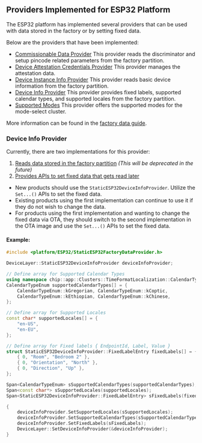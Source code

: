 ﻿## Providers Implemented for ESP32 Platform

The ESP32 platform has implemented several providers that can be used with data
stored in the factory or by setting fixed data.

Below are the providers that have been implemented:

-   [Commissionable Data Provider](https://github.com/project-chip/connectedhomeip/blob/master/src/platform/ESP32/ESP32FactoryDataProvider.h#L47)
    This provider reads the discriminator and setup pincode related parameters
    from the factory partition.
-   [Device Attestation Credentials Provider](https://github.com/project-chip/connectedhomeip/blob/master/src/platform/ESP32/ESP32FactoryDataProvider.h#L56)
    This provider manages the attestation data.
-   [Device Instance Info Provider](https://github.com/project-chip/connectedhomeip/blob/master/src/platform/ESP32/ESP32FactoryDataProvider.h#L86)
    This provider reads basic device information from the factory partition.
-   [Device Info Provider](https://github.com/project-chip/connectedhomeip/blob/master/src/platform/ESP32/ESP32DeviceInfoProvider.h#L31)
    This provider provides fixed labels, supported calendar types, and supported
    locales from the factory partition.
-   [Supported Modes](https://github.com/project-chip/connectedhomeip/blob/master/examples/platform/esp32/mode-support/static-supported-modes-manager.h#L28)
    This provider offers the supported modes for the mode-select cluster.

More information can be found in the [factory data guide](factory_data.md).

### Device Info Provider

Currently, there are two implementations for this provider:

1. [Reads data stored in the factory partition](https://github.com/project-chip/connectedhomeip/blob/master/src/platform/ESP32/ESP32FactoryDataProvider.h#L56)
   _(This will be deprecated in the future)_
2. [Provides APIs to set fixed data that gets read later](https://github.com/project-chip/connectedhomeip/blob/master/src/platform/ESP32/StaticESP32DeviceInfoProvider.h)

-   New products should use the `StaticESP32DeviceInfoProvider`. Utilize the
    `Set...()` APIs to set the fixed data.
-   Existing products using the first implementation can continue to use it if
    they do not wish to change the data.
-   For products using the first implementation and wanting to change the fixed
    data via OTA, they should switch to the second implementation in the OTA
    image and use the `Set...()` APIs to set the fixed data.

#### Example:

```cpp
#include <platform/ESP32/StaticESP32FactoryDataProvider.h>

DeviceLayer::StaticESP32DeviceInfoProvider deviceInfoProvider;

// Define array for Supported Calendar Types
using namespace chip::app::Clusters::TimeFormatLocalization::CalendarTypeEnum;
CalendarTypeEnum supportedCalendarTypes[] = {
    CalendarTypeEnum::kGregorian, CalendarTypeEnum::kCoptic,
    CalendarTypeEnum::kEthiopian, CalendarTypeEnum::kChinese,
};

// Define array for Supported Locales
const char* supportedLocales[] = {
    "en-US",
    "en-EU",
};

// Define array for Fixed labels { EndpointId, Label, Value }
struct StaticESP32DeviceInfoProvider::FixedLabelEntry fixedLabels[] = {
    { 0, "Room", "Bedroom 2" },
    { 0, "Orientation", "North" },
    { 0, "Direction", "Up" },
};

Span<CalendarTypeEnum> sSupportedCalendarTypes(supportedCalendarTypes);
Span<const char*> sSupportedLocales(supportedLocales);
Span<StaticESP32DeviceInfoProvider::FixedLabelEntry> sFixedLabels(fixedLabels);

{
    deviceInfoProvider.SetSupportedLocales(sSupportedLocales);
    deviceInfoProvider.SetSupportedCalendarTypes(sSupportedCalendarTypes);
    deviceInfoProvider.SetFixedLabels(sFixedLabels);
    DeviceLayer::SetDeviceInfoProvider(&deviceInfoProvider);
}
```
